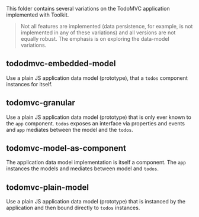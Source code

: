This folder contains several variations on the TodoMVC application implemented with Toolkit.

> Not all features are implemented (data persistence, for example, is not implemented in any of these variations) and all versions are not equally robust. The emphasis is on exploring the data-model variations.

## tododmvc-embedded-model

Use a plain JS application data model (prototype), that a `todos` component instances for itself.

## todomvc-granular

Use a plain JS application data model (prototype) that is only ever known to the `app` component. `todos` exposes an interface via properties and events and `app` mediates between the model and the `todos`.

## todomvc-model-as-component

The application data model implementation is itself a component. The `app` instances the models and mediates between model and `todos`.

## todomvc-plain-model

Use a plain JS application data model (prototype) that is instanced by the application and then bound directly to `todos` instances.
